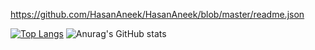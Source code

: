 https://github.com/HasanAneek/HasanAneek/blob/master/readme.json




[![Top Langs](https://github-readme-stats.vercel.app/api/top-langs/?username=HasanAneek&layout=compact&theme=radical)](https://github.com/anuraghazra/github-readme-stats)
![Anurag's GitHub stats](https://github-readme-stats.vercel.app/api?username=HasanAneek&show_icons=true&theme=radical)




